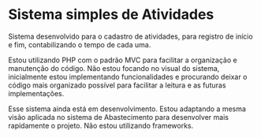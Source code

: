 # Sistema simples de Atividades

Sistema desenvolvido para o cadastro de atividades, para registro de início e fim, contabilizando o tempo de cada uma.

Estou utilizando PHP com o padrão MVC para facilitar a organização e manutenção do código. Não estou focando no visual do sistema, inicialmente estou implementando funcionalidades e procurando deixar o código mais organizado possível para facilitar a leitura e as futuras implementações.

Esse sistema ainda está em desenvolvimento. Estou adaptando a mesma visão aplicada no sistema de Abastecimento para desenvolver mais rapidamente o projeto. Não estou utilizando frameworks.